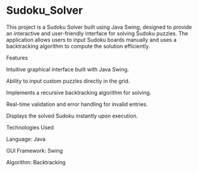 # Sudoku_Solver
This project is a Sudoku Solver built using Java Swing, designed to provide an interactive and user-friendly interface for solving Sudoku puzzles. The application allows users to input Sudoku boards manually and uses a backtracking algorithm to compute the solution efficiently.

Features

Intuitive graphical interface built with Java Swing.

Ability to input custom puzzles directly in the grid.

Implements a recursive backtracking algorithm for solving.

Real-time validation and error handling for invalid entries.

Displays the solved Sudoku instantly upon execution.

Technologies Used

Language: Java

GUI Framework: Swing

Algorithm: Backtracking
